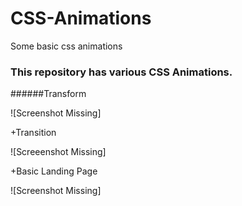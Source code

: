 # CSS-Animations
Some basic css animations


### This repository has various CSS Animations.

######Transform

![Screenshot Missing]

+Transition

![Screeenshot Missing]

+Basic Landing Page

![Screenshot Missing]
